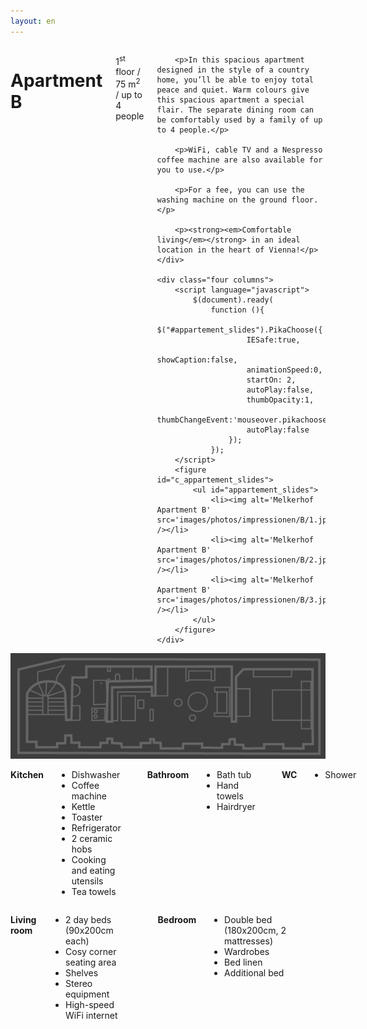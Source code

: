 ```yaml
---
layout: en
---
```


<div class="row">
	<div class="seven columns">
		<h1>Apartment B</h1>
		<p class="dark">1<sup>st</sup> floor / 75 m<sup>2</sup> / up to 4 people</p>

		<p>In this spacious apartment designed in the style of a country home, you’ll be able to enjoy total peace and quiet. Warm colours give this spacious apartment a special flair. The separate dining room can be comfortably used by a family of up to 4 people.</p>

		<p>WiFi, cable TV and a Nespresso coffee machine are also available for you to use.</p>

		<p>For a fee, you can use the washing machine on the ground floor.</p>

		<p><strong><em>Comfortable living</em></strong> in an ideal location in the heart of Vienna!</p>
	</div>

	<div class="four columns">
		<script language="javascript">
			$(document).ready(
				function (){
					$("#appartement_slides").PikaChoose({
						IESafe:true,
						showCaption:false,
						animationSpeed:0,
						startOn: 2,
						autoPlay:false,
						thumbOpacity:1,
						thumbChangeEvent:'mouseover.pikachoose',
						autoPlay:false
					});
				});
		</script>
		<figure id="c_appartement_slides">
			<ul id="appartement_slides">
				<li><img alt='Melkerhof Apartment B' src='images/photos/impressionen/B/1.jpg' /></li>
				<li><img alt='Melkerhof Apartment B' src='images/photos/impressionen/B/2.jpg' /></li>
				<li><img alt='Melkerhof Apartment B' src='images/photos/impressionen/B/3.jpg' /></li>
			</ul>
		</figure>
	</div>
</div>



<img src="images/B.png" id="plan" alt="Melkerhof Apartment B floor plan." />


<div class='five columns'>
	<p id="m4"><strong>Kitchen</strong>
		<ul class="list">
			<li>Dishwasher</li>
			<li>Coffee machine</li>
			<li>Kettle</li>
			<li>Toaster</li>
			<li>Refrigerator</li>
			<li>2 ceramic hobs</li>
			<li>Cooking and eating utensils</li>
			<li>Tea towels</li>
		</ul>
	</p>
	<p id="m3"><strong>Bathroom</strong>
		<ul class="list">
			<li>Bath tub</li>
			<li>Hand towels</li>
			<li>Hairdryer</li>
		</ul>
	</p>
	<p id='m2'><strong>WC</strong>
		<ul class='list'>
			<li>Shower</li>
		</ul>
	</p>
</div>
<div class='six columns'>
	<p id='m5'><strong>Living room</strong>
		<ul class='list'>
			<li>2 day beds (90x200cm each)</li>
			<li>Cosy corner seating area</li>
			<li>Shelves</li>
			<li>Stereo equipment</li>
			<li>High-speed WiFi internet</li>
		</ul>
	</p>
	<p id='m5'><strong>Bedroom</strong>
		<ul class='list'>
			<li>Double bed (180x200cm, 2 mattresses)</li>
			<li>Wardrobes</li>
			<li>Bed linen</li>
			<li>Additional bed</li>
		</ul>
	</p>
</div>
